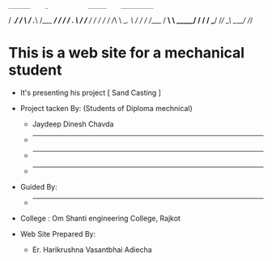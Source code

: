    ______    _           _____    _________
   / .___/   / \         / .___\  /___  ___/
  / /       / . \       / /__        / /
 / /       / /_\ \      \__. \      / /
/ /____   / ____\ \   _____/ /     / /
\_____/  /_/     \_\  \_____/     /_/   


This is a web site for a mechanical student
===========================================

* It's presenting  his project [ Sand Casting ]

* Project tacken By: (Students of Diploma mechnical)
    - Jaydeep Dinesh Chavda
    - ***
    - ***
    - ***

* Guided By:
    - ***

* College : Om Shanti engineering College, Rajkot

* Web Site Prepared By:
    - Er. Harikrushna Vasantbhai Adiecha 
